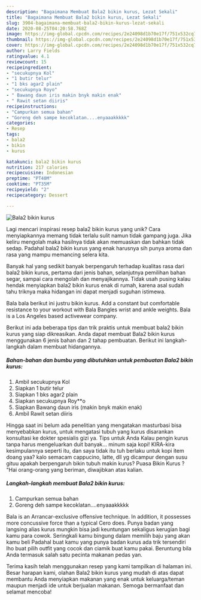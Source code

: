 ```yaml
---
description: "Bagaimana Membuat Bala2 bikin kurus, Lezat Sekali"
title: "Bagaimana Membuat Bala2 bikin kurus, Lezat Sekali"
slug: 3904-bagaimana-membuat-bala2-bikin-kurus-lezat-sekali
date: 2020-08-25T04:20:58.768Z
image: https://img-global.cpcdn.com/recipes/2e24098d1b70e17f/751x532cq70/bala2-bikin-kurus-foto-resep-utama.jpg
thumbnail: https://img-global.cpcdn.com/recipes/2e24098d1b70e17f/751x532cq70/bala2-bikin-kurus-foto-resep-utama.jpg
cover: https://img-global.cpcdn.com/recipes/2e24098d1b70e17f/751x532cq70/bala2-bikin-kurus-foto-resep-utama.jpg
author: Larry Fields
ratingvalue: 4.1
reviewcount: 15
recipeingredient:
- "secukupnya Kol"
- "1 butir telur"
- "1 bks agar2 plain"
- "secukupnya Royo"
- " Bawang daun iris makin bnyk makin enak"
- " Rawit setan diiris"
recipeinstructions:
- "Campurkan semua bahan"
- "Goreng deh sampe kecoklatan....enyaaakkkkk"
categories:
- Resep
tags:
- bala2
- bikin
- kurus

katakunci: bala2 bikin kurus 
nutrition: 217 calories
recipecuisine: Indonesian
preptime: "PT40M"
cooktime: "PT35M"
recipeyield: "2"
recipecategory: Dessert

---
```



![Bala2 bikin kurus](https://img-global.cpcdn.com/recipes/2e24098d1b70e17f/751x532cq70/bala2-bikin-kurus-foto-resep-utama.jpg)

Lagi mencari inspirasi resep bala2 bikin kurus yang unik? Cara menyiapkannya memang tidak terlalu sulit namun tidak gampang juga. Jika keliru mengolah maka hasilnya tidak akan memuaskan dan bahkan tidak sedap. Padahal bala2 bikin kurus yang enak harusnya sih punya aroma dan rasa yang mampu memancing selera kita.

Banyak hal yang sedikit banyak berpengaruh terhadap kualitas rasa dari bala2 bikin kurus, pertama dari jenis bahan, selanjutnya pemilihan bahan segar, sampai cara mengolah dan menyajikannya. Tidak usah pusing kalau hendak menyiapkan bala2 bikin kurus enak di rumah, karena asal sudah tahu triknya maka hidangan ini dapat menjadi suguhan istimewa.

Bala bala berikut ini justru bikin kurus. Add a constant but comfortable resistance to your workout with Bala Bangles wrist and ankle weights. Bala is a Los Angeles based activewear company.


Berikut ini ada beberapa tips dan trik praktis untuk membuat bala2 bikin kurus yang siap dikreasikan. Anda dapat membuat Bala2 bikin kurus menggunakan 6 jenis bahan dan 2 tahap pembuatan. Berikut ini langkah-langkah dalam membuat hidangannya.

<!--inarticleads1-->

##### Bahan-bahan dan bumbu yang dibutuhkan untuk pembuatan Bala2 bikin kurus:

1. Ambil secukupnya Kol
1. Siapkan 1 butir telur
1. Siapkan 1 bks agar2 plain
1. Siapkan secukupnya Roy**o
1. Siapkan  Bawang daun iris (makin bnyk makin enak)
1. Ambil  Rawit setan diiris


Hingga saat ini belum ada penelitian yang mengatakan masturbasi bisa menyebabkan kurus, untuk mengatasi tubuh yang kurus disarankan konsultasi ke dokter spesialis gizi ya. Tips untuk Anda Kalau pengin kurus tanpa harus mengeluarkan duit banyak… minum saja kopi! KIRA-kira kesimpulannya seperti itu, dan saya tidak itu tuh berlaku untuk kopi item doang yaa? kalo semacam cappucino, latte, dll yg dicampur dengan susu gituu apakah berpengaruh bikin tubuh makin kurus? Puasa Bikin Kurus ? &#34;Hai orang-orang yang beriman, diwajibkan atas kalian. 

<!--inarticleads2-->

##### Langkah-langkah membuat Bala2 bikin kurus:

1. Campurkan semua bahan
1. Goreng deh sampe kecoklatan....enyaaakkkkk


Bala is an Arrancar-exclusive offensive technique. In addition, it possesses more concussive force than a typical Cero does. Punya badan yang langsing alias kurus mungkin bisa jadi keuntungan sekaligus kerugian bagi kamu para cowok. Seringkali kamu bingung dalam memilih baju yang akan kamu beli Padahal buat kamu yang punya badan kurus ada trik tersendiri lho buat pilih outfit yang cocok dan ciamik buat kamu pakai. Beruntung bila Anda termasuk salah satu pecinta makanan pedas yan. 

Terima kasih telah menggunakan resep yang kami tampilkan di halaman ini. Besar harapan kami, olahan Bala2 bikin kurus yang mudah di atas dapat membantu Anda menyiapkan makanan yang enak untuk keluarga/teman maupun menjadi ide untuk berjualan makanan. Semoga bermanfaat dan selamat mencoba!
